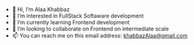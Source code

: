 - 👋 Hi, I’m Alaa Khabbaz
- 👀 I’m interested in FullStack Softaware development 
- 🌱 I’m currently learning Frontend development 
- 💞️ I’m looking to collaborate on Frontend on intermediate scale 
- 📫 You can reach me on this email address: khabbazAlaa@gmail.com

<!---
KhabbazAlaa/KhabbazAlaa is a ✨ special ✨ repository because its `README.md` (this file) appears on your GitHub profile.
You can click the Preview link to take a look at your changes.
--->

